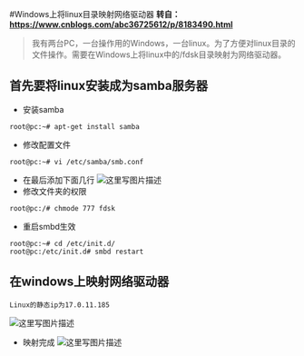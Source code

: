 #Windows上将linux目录映射网络驱动器
**转自：https://www.cnblogs.com/abc36725612/p/8183490.html**
> 我有两台PC，一台操作用的Windows，一台linux。为了方便对linux目录的文件操作。需要在Windows上将linux中的/fdsk目录映射为网络驱动器。

首先要将linux安装成为samba服务器
---------------------

 - 安装samba

```
root@pc:~# apt-get install samba
```

 - 修改配置文件

```
root@pc:~# vi /etc/samba/smb.conf
```

 - 在最后添加下面几行
![这里写图片描述](https://img-blog.csdn.net/20180506211040455?watermark/2/text/aHR0cHM6Ly9ibG9nLmNzZG4ubmV0L2dsZW4xOTQz/font/5a6L5L2T/fontsize/400/fill/I0JBQkFCMA==/dissolve/70)
 - 修改文件夹的权限

```
root@pc:/# chmode 777 fdsk
```

 - 重启smbd生效

```
root@pc:~# cd /etc/init.d/
root@pc:/etc/init.d# smbd restart
```

在windows上映射网络驱动器
----------------

```
Linux的静态ip为17.0.11.185
```
![这里写图片描述](https://img-blog.csdn.net/20180506211245589?watermark/2/text/aHR0cHM6Ly9ibG9nLmNzZG4ubmV0L2dsZW4xOTQz/font/5a6L5L2T/fontsize/400/fill/I0JBQkFCMA==/dissolve/70)

 - 映射完成
![这里写图片描述](https://img-blog.csdn.net/20180506211328124?watermark/2/text/aHR0cHM6Ly9ibG9nLmNzZG4ubmV0L2dsZW4xOTQz/font/5a6L5L2T/fontsize/400/fill/I0JBQkFCMA==/dissolve/70)